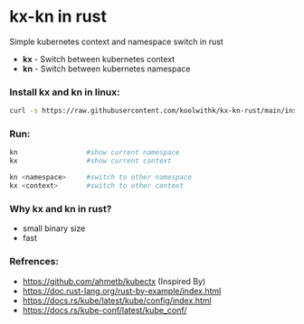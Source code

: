 # kx-kn in rust
Simple kubernetes context and namespace switch in rust

- **kx** - Switch between kubernetes context
- **kn** - Switch between kubernetes namespace

### Install kx and kn in linux:

```bash
curl -s https://raw.githubusercontent.com/koolwithk/kx-kn-rust/main/install.sh | bash
```

### Run:
```bash
kn                 #show current namespace
kx                 #show current context

kn <namespace>     #switch to other namespace
kx <context>       #switch to other context
```

### Why kx and kn in rust?
- small binary size
- fast

### Refrences:
- https://github.com/ahmetb/kubectx (Inspired By)
- https://doc.rust-lang.org/rust-by-example/index.html
- https://docs.rs/kube/latest/kube/config/index.html
- https://docs.rs/kube-conf/latest/kube_conf/